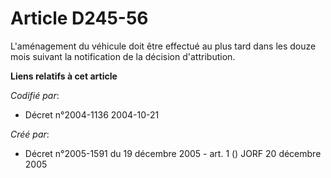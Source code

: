 # Article D245-56

L'aménagement du véhicule doit être effectué au plus tard dans les douze mois suivant la notification de la décision
d'attribution.

**Liens relatifs à cet article**

_Codifié par_:

  - Décret n°2004-1136 2004-10-21

_Créé par_:

  - Décret n°2005-1591 du 19 décembre 2005 - art. 1 () JORF 20 décembre 2005
